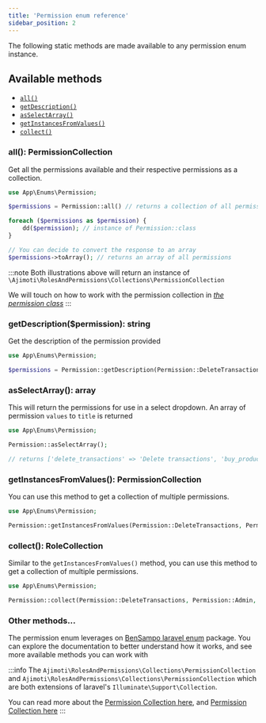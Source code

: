 ```yaml
---
title: 'Permission enum reference'
sidebar_position: 2
---
```



The following static methods are made available to any permission enum instance.

## Available methods
- [`all()`](#all-permissioncollection)
- [`getDescription()`](#getdescription-string)
- [`asSelectArray()`](#asselectarray-array)
- [`getInstancesFromValues()`](#asselectarray-array)
- [`collect()`](#collect-rolecollection)

### all(): PermissionCollection
Get all the permissions available and their respective permissions as a collection.
```php
use App\Enums\Permission;

$permissions = Permission::all() // returns a collection of all permissions available and their respective permissions

foreach ($permissions as $permission) {
    dd($permission); // instance of Permission::class
}

// You can decide to convert the response to an array
$permissions->toArray(); // returns an array of all permissions
```

:::note
Both illustrations above will return an instance of `\Ajimoti\RolesAndPermissions\Collections\PermissionCollection`

We will touch on how to work with the permission collection in _[the permission class](https://blah.com)_
:::

### getDescription($permission): string
Get the description of the permission provided
```php
use App\Enums\Permission;

$permissions = Permission::getDescription(Permission::DeleteTransactions); // returns a description of the permission
```

### asSelectArray(): array
This will return the permissions for use in a select dropdown. An array of permission `values` to `title` is returned

```php
use App\Enums\Permission;

Permission::asSelectArray();

// returns ['delete_transactions' => 'Delete transactions', 'buy_products' => 'Buy products']
```

### getInstancesFromValues(): PermissionCollection
You can use this method to get a collection of multiple permissions.

```php
use App\Enums\Permission;

Permission::getInstancesFromValues(Permission::DeleteTransactions, Permission::Admin, Permission::Customer); // returns a PermissionCollection of the provided permissions
```

### collect(): RoleCollection
Similar to the `getInstancesFromValues()` method, you can use this method to get a collection of multiple permissions.

```php
use App\Enums\Permission;

Permission::collect(Permission::DeleteTransactions, Permission::Admin, Permission::Customer); // returns a PermissionCollection of the provided permissions
```

### Other methods...
The permission enum leverages on [BenSampo laravel enum](https://github.com/BenSampo/laravel-enum) package. You can explore the documentation to better understand how it works, and see more available methods you can work with



:::info
The `Ajimoti\RolesAndPermissions\Collections\PermissionCollection` and `Ajimoti\RolesAndPermissions\Collections\PermissionCollection` which are both extensions of laravel's `Illuminate\Support\Collection`. 

You can read more about the [Permission Collection here](https://blah.com), and [Permission Collection here](https://blah.com)
:::
